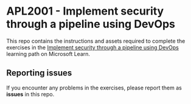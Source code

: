 # APL2001 - Implement security through a pipeline using DevOps

This repo contains the instructions and assets required to complete the exercises in the [Implement security through a pipeline using DevOps](https://learn.microsoft.com/training/paths/implement-security-through-pipeline-using-devops/) learning path on Microsoft Learn.

## Reporting issues

If you encounter any problems in the exercises, please report them as **issues** in this repo.
